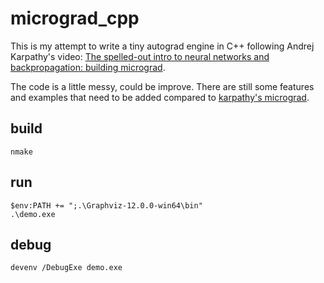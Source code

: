 # micrograd_cpp
This is my attempt to write a tiny autograd engine in C++ following Andrej Karpathy's video: [The spelled-out intro to neural networks and backpropagation: building micrograd](https://www.youtube.com/watch?v=VMj-3S1tku0).

The code is a little messy, could be improve. There are still some features and examples that need to be added compared to [karpathy's micrograd](https://github.com/karpathy/micrograd).

## build
```
nmake
```

## run
```
$env:PATH += ";.\Graphviz-12.0.0-win64\bin"
.\demo.exe
```

## debug
```
devenv /DebugExe demo.exe
```
